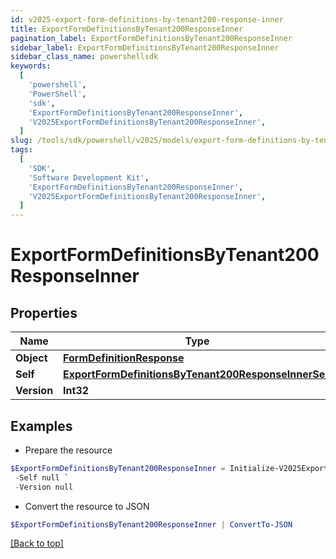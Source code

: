 ```yaml
---
id: v2025-export-form-definitions-by-tenant200-response-inner
title: ExportFormDefinitionsByTenant200ResponseInner
pagination_label: ExportFormDefinitionsByTenant200ResponseInner
sidebar_label: ExportFormDefinitionsByTenant200ResponseInner
sidebar_class_name: powershellsdk
keywords:
  [
    'powershell',
    'PowerShell',
    'sdk',
    'ExportFormDefinitionsByTenant200ResponseInner',
    'V2025ExportFormDefinitionsByTenant200ResponseInner',
  ]
slug: /tools/sdk/powershell/v2025/models/export-form-definitions-by-tenant200-response-inner
tags:
  [
    'SDK',
    'Software Development Kit',
    'ExportFormDefinitionsByTenant200ResponseInner',
    'V2025ExportFormDefinitionsByTenant200ResponseInner',
  ]
---
```


# ExportFormDefinitionsByTenant200ResponseInner

## Properties

| Name | Type | Description | Notes |
| --- | --- | --- | --- |
| **Object** | [**FormDefinitionResponse**](form-definition-response) |  | [optional] |
| **Self** | [**ExportFormDefinitionsByTenant200ResponseInnerSelf**](export-form-definitions-by-tenant200-response-inner-self) |  | [optional] |
| **Version** | **Int32** |  | [optional] |

## Examples

- Prepare the resource

```powershell
$ExportFormDefinitionsByTenant200ResponseInner = Initialize-V2025ExportFormDefinitionsByTenant200ResponseInner  -Object null `
 -Self null `
 -Version null
```

- Convert the resource to JSON

```powershell
$ExportFormDefinitionsByTenant200ResponseInner | ConvertTo-JSON
```

[[Back to top]](#)
